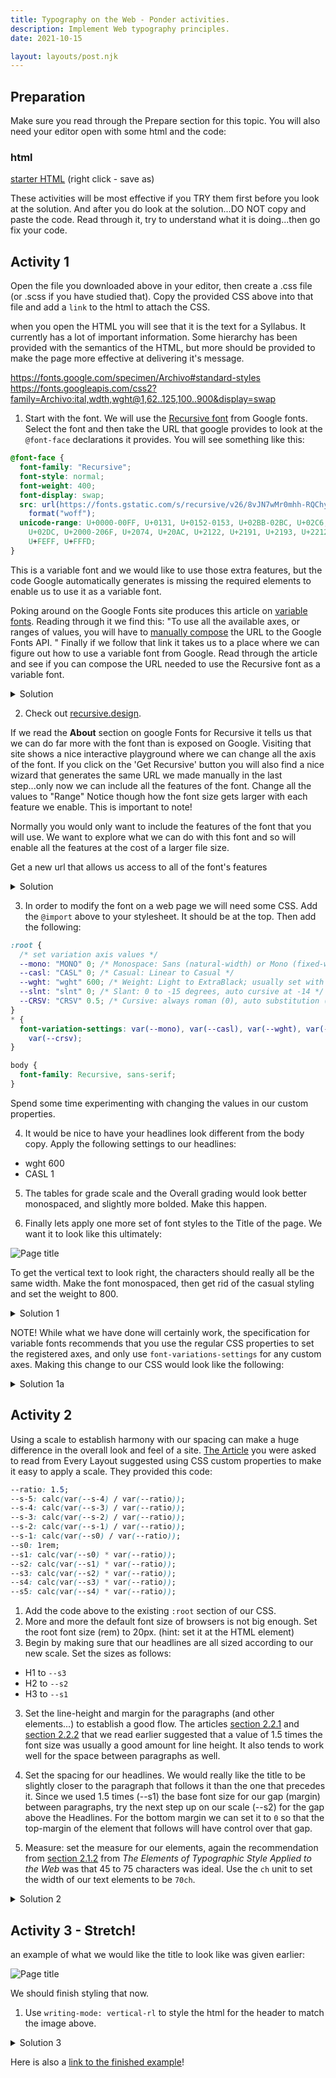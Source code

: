 ```yaml
---
title: Typography on the Web - Ponder activities.
description: Implement Web typography principles.
date: 2021-10-15

layout: layouts/post.njk
---
```


## Preparation

Make sure you read through the Prepare section for this topic. You will also need your editor open with some html and the code:

### html

[starter HTML]() (right click - save as)

These activities will be most effective if you TRY them first before you look at the solution. And after you do look at the solution...DO NOT copy and paste the code. Read through it, try to understand what it is doing...then go fix your code.

## Activity 1

Open the file you downloaded above in your editor, then create a .css file (or .scss if you have studied that). Copy the provided CSS above into that file and add a `link` to the html to attach the CSS.

when you open the HTML you will see that it is the text for a Syllabus. It currently has a lot of important information. Some hierarchy has been provided with the semantics of the HTML, but more should be provided to make the page more effective at delivering it's message.

https://fonts.google.com/specimen/Archivo#standard-styles
https://fonts.googleapis.com/css2?family=Archivo:ital,wdth,wght@1,62..125,100..900&display=swap

1. Start with the font. We will use the [Recursive font](https://fonts.google.com/specimen/Recursive?vfaxis=slnt#standard-styles) from Google fonts. Select the font and then take the URL that google provides to look at the `@font-face` declarations it provides. You will see something like this:

```css
@font-face {
  font-family: "Recursive";
  font-style: normal;
  font-weight: 400;
  font-display: swap;
  src: url(https://fonts.gstatic.com/s/recursive/v26/8vJN7wMr0mhh-RQChyHEH06TlXhq_gukbYrFMk1QuAIcyEwG_X-dpEfaE5YaERmK-CImKsvxvU-MXGX2fSqasNfUvz2xbXfn1uEQadCCk317tQtBCYCK6v8.woff)
    format("woff");
  unicode-range: U+0000-00FF, U+0131, U+0152-0153, U+02BB-02BC, U+02C6, U+02DA,
    U+02DC, U+2000-206F, U+2074, U+20AC, U+2122, U+2191, U+2193, U+2212, U+2215,
    U+FEFF, U+FFFD;
}
```

This is a variable font and we would like to use those extra features, but the code Google automatically generates is missing the required elements to enable us to use it as a variable font.

Poking around on the Google Fonts site produces this article on [variable fonts](https://web.dev/variable-fonts/). Reading through it we find this: "To use all the available axes, or ranges of values, you will have to [manually compose](https://developers.google.com/fonts/docs/css2) the URL to the Google Fonts API. " Finally if we follow that link it takes us to a place where we can figure out how to use a variable font from Google. Read through the article and see if you can compose the URL needed to use the Recursive font as a variable font.

<details>
<summary>Solution</summary>

```css
@import url("https://fonts.googleapis.com/css2?family=Recursive:wght@-300..800&display=swap");
```

</details>

2. Check out [recursive.design](https://www.recursive.design/).

If we read the **About** section on google Fonts for Recursive it tells us that we can do far more with the font than is exposed on Google. Visiting that site shows a nice interactive playground where we can change all the axis of the font. If you click on the 'Get Recursive' button you will also find a nice wizard that generates the same URL we made manually in the last step...only now we can include all the features of the font. Change all the values to "Range" Notice though how the font size gets larger with each feature we enable. This is important to note!

Normally you would only want to include the features of the font that you will use. We want to explore what we can do with this font and so will enable all the features at the cost of a larger file size.

Get a new url that allows us access to all of the font's features

<details>
<summary>Solution</summary>

```css
@import url("https://fonts.googleapis.com/css2?family=Recursive:slnt,wght,CASL,CRSV,MONO@-15..0,300..800,0..1,0..1,0..1&display=swap");
```

</details>

3. In order to modify the font on a web page we will need some CSS. Add the `@import` above to your stylesheet. It should be at the top. Then add the following:

```css
:root {
  /* set variation axis values */
  --mono: "MONO" 0; /* Monospace: Sans (natural-width) or Mono (fixed-width) */
  --casl: "CASL" 0; /* Casual: Linear to Casual */
  --wght: "wght" 600; /* Weight: Light to ExtraBlack; usually set with `font-weight` */
  --slnt: "slnt" 0; /* Slant: 0 to -15 degrees, auto cursive at -14 */
  --CRSV: "CRSV" 0.5; /* Cursive: always roman (0), auto substitution (.5), or always cursive (1) */
}
* {
  font-variation-settings: var(--mono), var(--casl), var(--wght), var(--slnt),
    var(--crsv);
}

body {
  font-family: Recursive, sans-serif;
}
```

Spend some time experimenting with changing the values in our custom properties.

4. It would be nice to have your headlines look different from the body copy. Apply the following settings to our headlines:

- wght 600
- CASL 1

5. The tables for grade scale and the Overall grading would look better monospaced, and slightly more bolded. Make this happen.

6. Finally lets apply one more set of font styles to the Title of the page. We want it to look like this ultimately:

![Page title](../../../../img/typography-ponder-title.png)

To get the vertical text to look right, the characters should really all be the same width. Make the font monospaced, then get rid of the casual styling and set the weight to 800.

<details>
<summary>Solution 1</summary>

```css
@import url("https://fonts.googleapis.com/css2?family=Recursive:slnt,wght,CASL,CRSV,MONO@-15..0,300..800,0..1,0..1,0..1&display=swap");

:root {
  /* set variation axis values */
  --mono: "MONO" 0; /* Monospace: Sans (natural-width) or Mono (fixed-width) */
  --casl: "CASL" 0; /* Casual: Linear to Casual */
  --wght: "wght" 300; /* Weight: Light to ExtraBlack; usually set with `font-weight` */
  --slnt: "slnt" 0; /* Slant: 0 to -15 degrees, auto cursive at -14 */
  --crsv: "CRSV" 0.5; /* Cursive: always roman (0), auto substitution (.5), or always cursive (1) */
}

* {
  font-variation-settings: var(--mono), var(--casl), var(--wght), var(--slnt),
    var(--crsv);
}

body {
  font-family: Recursive, sans-serif;
}

h1,
h2,
h3 {
  --wght: "wght" 600;
  --casl: "CASL" 1;
}

.mono {
  --mono: "mono" 1;
  --wght: "wght" 400;
}

.header-banner h1,
.header-banner h2 {
  --mono: "MONO" 1;
  --casl: "CASL" 0;
  --wght: "wght" 800;
}
```

</details>

NOTE! While what we have done will certainly work, the specification for variable fonts recommends that you use the regular CSS properties to set the registered axes, and only use `font-variations-settings` for any custom axes. Making this change to our CSS would look like the following:

<details>
<summary>Solution 1a</summary>

```css
@import url("https://fonts.googleapis.com/css2?family=Recursive:slnt,wght,CASL,CRSV,MONO@-15..0,300..800,0..1,0..1,0..1&display=swap");

:root {
  /* set variation axis values */
  --mono: "MONO" 0; /* Monospace: Sans (natural-width) or Mono (fixed-width) */
  --casl: "CASL" 0; /* Casual: Linear to Casual */
  --wght: 300; /* Weight: Light to ExtraBlack; usually set with `font-weight` */
  --slnt: 0deg; /* Slant: 0 to -15 degrees, auto cursive at -14 */
  --crsv: "CRSV" 0.5; /* Cursive: always roman (0), auto substitution (.5), or always cursive (1) */
}

* {
  font-weight: var(--wght);
  font-style: oblique var(--slnt);
  font-variation-settings: var(--mono), var(--casl), var(--crsv);
}

body {
  font-family: Recursive, sans-serif;
}

h1,
h2,
h3 {
  --wght: 600;
  --casl: "CASL" 1;
}

.mono {
  --mono: "mono" 1;
  --wght: 400;
}

.header-banner h1,
.header-banner h2 {
  --mono: "MONO" 1;
  --casl: "CASL" 0;
  --wght: 800;
}
```

</details>

## Activity 2

Using a scale to establish harmony with our spacing can make a huge difference in the overall look and feel of a site. [The Article](https://every-layout.dev/rudiments/modular-scale/) you were asked to read from Every Layout suggested using CSS custom properties to make it easy to apply a scale. They provided this code:

```css
--ratio: 1.5;
--s-5: calc(var(--s-4) / var(--ratio));
--s-4: calc(var(--s-3) / var(--ratio));
--s-3: calc(var(--s-2) / var(--ratio));
--s-2: calc(var(--s-1) / var(--ratio));
--s-1: calc(var(--s0) / var(--ratio));
--s0: 1rem;
--s1: calc(var(--s0) * var(--ratio));
--s2: calc(var(--s1) * var(--ratio));
--s3: calc(var(--s2) * var(--ratio));
--s4: calc(var(--s3) * var(--ratio));
--s5: calc(var(--s4) * var(--ratio));
```

1.  Add the code above to the existing `:root` section of our CSS.
2.  More and more the default font size of browsers is not big enough. Set the root font size (rem) to 20px. (hint: set it at the HTML element)
3.  Begin by making sure that our headlines are all sized according to our new scale. Set the sizes as follows:

- H1 to `--s3`
- H2 to `--s2`
- H3 to `--s1`

3.  Set the line-height and margin for the paragraphs (and other elements...) to establish a good flow. The articles [section 2.2.1](http://webtypography.net/2.2.1) and [section 2.2.2](http://webtypography.net/2.2.2) that we read earlier suggested that a value of 1.5 times the font size was usually a good amount for line height. It also tends to work well for the space between paragraphs as well.

4.  Set the spacing for our headlines. We would really like the title to be slightly closer to the paragraph that follows it than the one that precedes it. Since we used 1.5 times (--s1) the base font size for our gap (margin) between paragraphs, try the next step up on our scale (--s2) for the gap above the Headlines. For the bottom margin we can set it to `0` so that the top-margin of the element that follows will have control over that gap.

5.  Measure: set the measure for our elements, again the recommendation from [section 2.1.2](http://webtypography.net/2.1.2) from _The Elements of Typographic Style Applied to the Web_ was that 45 to 75 characters was ideal. Use the `ch` unit to set the width of our text elements to be `70ch`.

<details>
<summary>Solution 2</summary>

```css
@import url("https://fonts.googleapis.com/css2?family=Recursive:slnt,wght,CASL,CRSV,MONO@-15..0,300..800,0..1,0..1,0..1&display=swap");

:root {
  --ratio: 1.5;
  --s-5: calc(var(--s-4) / var(--ratio));
  --s-4: calc(var(--s-3) / var(--ratio));
  --s-3: calc(var(--s-2) / var(--ratio));
  --s-2: calc(var(--s-1) / var(--ratio));
  --s-1: calc(var(--s0) / var(--ratio));
  --s0: 1rem;
  --s1: calc(var(--s0) * var(--ratio));
  --s2: calc(var(--s1) * var(--ratio));
  --s3: calc(var(--s2) * var(--ratio));
  --s4: calc(var(--s3) * var(--ratio));
  --s5: calc(var(--s4) * var(--ratio));

  --font-color: #333;
  /* set variation axis values */
  --mono: "MONO" 0; /* Monospace: Sans (natural-width) or Mono (fixed-width) */
  --casl: "CASL" 0; /* Casual: Linear to Casual */
  --wght: 300; /* Weight: Light to ExtraBlack; usually set with `font-weight` */
  --slnt: 0deg; /* Slant: 0 to -15 degrees, auto cursive at -14 */
  --crsv: "CRSV" 0.5; /* Cursive: always roman (0), auto substitution (.5), or always cursive (1) */
}

* {
  font-weight: var(--wght);
  font-style: oblique var(--slnt);
  font-variation-settings: var(--mono), var(--casl), var(--crsv);
}
html {
  font-size: 20px; // Set the Root EM value
}
body {
  color: var(--font-color);
  font-family: Recursive, sans-serif;
}

h1 {
  font-size: var(--s3);
}
h2 {
  font-size: var(--s2);
}
h3 {
  font-size: var(--s1);
}
h1,
h2,
h3 {
  --wght: 600;
  --casl: "CASL" 1;
  margin-top: var(--s2);
  margin-bottom: 0;
}

p,
ul,
ol,
dd {
  line-height: var(--s1);
  margin: var(--s1);
  max-width: 66ch;
}

.mono {
  --mono: "mono" 1;
  --wght: 400;
}

.header-banner h1,
.header-banner h2 {
  --mono: "MONO" 1;
  --casl: "CASL" 0;
  --wght: 800;
}
```

</details>

## Activity 3 - Stretch!

an example of what we would like the title to look like was given earlier:

![Page title](../../../../img/typography-ponder-title.png)

We should finish styling that now.

1. Use `writing-mode: vertical-rl` to style the html for the header to match the image above.

<details>
<summary>Solution 3</summary>

```css
.header-banner {
  height: 4em;
  padding: var(--s-1);
  background-color: #ddd;
 }
  .header-banner h1,
  .header-banner h2 {
    --mono: "MONO" 1;
    --casl: "CASL" 0;
    --wght: 800;
  }
  .header-banner > div {
    display: flex;
    flex-direction: row-reverse;
    justify-content: flex-end;
    gap: var(--s-1);
  }
  .header-banner h2 {
    writing-mode: vertical-rl;
    height: 4em;
    line-height: 0.8;
    margin: 0;
  }
  .header-banner h1 {
    margin: 0;
  }
}

/* If you wanted to use SCSS it could look like this:
.header-banner {
  height: 4em;
  padding: var(--s-1);
  background-color: #ddd;
  & h1,
  & h2 {
    --mono: "MONO" 1;
    --casl: "CASL" 0;
    --wght: 800;
  }
  > div {
    display: flex;
    flex-direction: row-reverse;
    justify-content: flex-end;
    gap: var(--s-1);
  }
  h2 {
    writing-mode: vertical-rl;
    height: 4em;
    line-height: 0.8;
    margin: 0;
  }
  h1 {
    margin: 0;
  }
} */
```

</details>

Here is also a [link to the finished example](https://byui-cit.github.io/advcss/modules/examples/syllabus/)!
